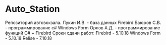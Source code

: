 # Auto_Station
Репозиторий автовокзала.
Лукин И.В. - база данных Firebird
Баюров С.В. - программирование c# Windows Form
Орлов А.Д. - программирование функций C# + Firebird
Сроки сдачи работ:
Firebird - 5.10.18
Windows Form - 5.10.18
Relise - 7.10.18
